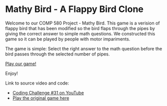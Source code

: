 # Mathy Bird - A Flappy Bird Clone

Welcome to our COMP 580 Project - Mathy Bird. This game is a verision of flappy bird that has been modified so the bird flaps through the pipes by giving the correct answer to simple math questions. We constructed this game so it can be played by people with motor impariments. 

The game is simple: Select the right answer to the math question before the bird passes through the selected number of pipes.

[Play our game!](https://bennettnorth.github.io/)

Enjoy!


Link to source video and code:
* [Coding Challenge #31 on YouTube](https://www.youtube.com/watch?v=cXgA1d_E-jY)
* [Play the original game here](https://github.com/CodingTrain/Flappy-Bird-Clone)
